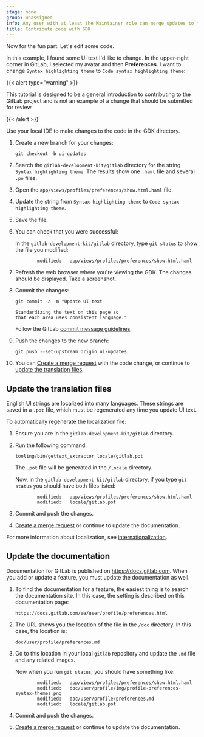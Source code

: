 ```yaml
---
stage: none
group: unassigned
info: Any user with at least the Maintainer role can merge updates to this content. For details, see https://docs.gitlab.com/ee/development/development_processes.html#development-guidelines-review.
title: Contribute code with GDK
---
```


Now for the fun part. Let's edit some code.

In this example, I found some UI text I'd like to change.
In the upper-right corner in GitLab, I selected my avatar and then **Preferences**.
I want to change `Syntax highlighting theme` to `Code syntax highlighting theme`:

{{< alert type="warning" >}}

This tutorial is designed to be a general introduction to contributing to the GitLab project
and is not an example of a change that should be submitted for review.

{{< /alert >}}

Use your local IDE to make changes to the code in the GDK directory.

1. Create a new branch for your changes:

   ```shell
   git checkout -b ui-updates
   ```

1. Search the `gitlab-development-kit/gitlab` directory for the string `Syntax highlighting theme`.
   The results show one `.haml` file and several `.po` files.

1. Open the `app/views/profiles/preferences/show.html.haml` file.
1. Update the string from `Syntax highlighting theme` to
   `Code syntax highlighting theme`.
1. Save the file.
1. You can check that you were successful:

   In the `gitlab-development-kit/gitlab` directory, type `git status`
   to show the file you modified:

   ```shell
           modified:   app/views/profiles/preferences/show.html.haml
   ```

1. Refresh the web browser where you're viewing the GDK.
   The changes should be displayed. Take a screenshot.

1. Commit the changes:

   ```shell
   git commit -a -m "Update UI text

   Standardizing the text on this page so
   that each area uses consistent language."
   ```

   Follow the GitLab
   [commit message guidelines](../merge_request_workflow.md#commit-messages-guidelines).

1. Push the changes to the new branch:

   ```shell
   git push --set-upstream origin ui-updates
   ```

1. You can [Create a merge request](mr-review.md) with the code change,
   or continue to [update the translation files](#update-the-translation-files).

## Update the translation files

English UI strings are localized into many languages.
These strings are saved in a `.pot` file, which must be regenerated
any time you update UI text.

To automatically regenerate the localization file:

1. Ensure you are in the `gitlab-development-kit/gitlab` directory.
1. Run the following command:

   ```shell
   tooling/bin/gettext_extractor locale/gitlab.pot
   ```

   The `.pot` file will be generated in the `/locale` directory.

   Now, in the `gitlab-development-kit/gitlab` directory, if you type `git status`
   you should have both files listed:

   ```shell
           modified:   app/views/profiles/preferences/show.html.haml
           modified:   locale/gitlab.pot
   ```

1. Commit and push the changes.
1. [Create a merge request](mr-review.md) or continue to update the documentation.

For more information about localization, see [internationalization](../../i18n/externalization.md).

## Update the documentation

Documentation for GitLab is published on <https://docs.gitlab.com>.
When you add or update a feature, you must update the documentation as well.

1. To find the documentation for a feature, the easiest thing is to search the
   documentation site. In this case, the setting is described on this documentation page:

   ```plaintext
   https://docs.gitlab.com/ee/user/profile/preferences.html
   ```

1. The URL shows you the location of the file in the `/doc` directory.
   In this case, the location is:

   ```plaintext
   doc/user/profile/preferences.md
   ```

1. Go to this location in your local `gitlab` repository and update the `.md` file
   and any related images.

   Now when you run `git status`, you should have something like:

   ```plaintext
           modified:   app/views/profiles/preferences/show.html.haml
           modified:   doc/user/profile/img/profile-preferences-syntax-themes.png
           modified:   doc/user/profile/preferences.md
           modified:   locale/gitlab.pot
   ```

1. Commit and push the changes.
1. [Create a merge request](mr-review.md) or continue to update the documentation.
